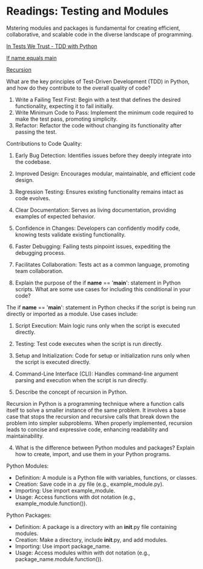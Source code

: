 
# Readings: Testing and Modules

Mstering modules and packages is fundamental for creating efficient, collaborative, and scalable code in the diverse landscape of programming.

[In Tests We Trust - TDD with Python](https://code.likeagirl.io/in-tests-we-trust-tdd-with-python-af69f47e6932)

[If name equals main](https://www.geeksforgeeks.org/what-does-the-if-__name__-__main__-do/)

[Recursion](https://www.geeksforgeeks.org/recursion/)


What are the key principles of Test-Driven Development (TDD) in Python, and how do they contribute to the overall quality of code?

1. Write a Failing Test First:
Begin with a test that defines the desired functionality, expecting it to fail initially.
2. Write Minimum Code to Pass:
Implement the minimum code required to make the test pass, promoting simplicity.
3. Refactor:
Refactor the code without changing its functionality after passing the test.

Contributions to Code Quality:

1. Early Bug Detection:
Identifies issues before they deeply integrate into the codebase.
2. Improved Design:
Encourages modular, maintainable, and efficient code design.
3. Regression Testing:
Ensures existing functionality remains intact as code evolves.
4. Clear Documentation:
Serves as living documentation, providing examples of expected behavior.
5. Confidence in Changes:
Developers can confidently modify code, knowing tests validate existing functionality.
6. Faster Debugging:
Failing tests pinpoint issues, expediting the debugging process.
7. Facilitates Collaboration:
Tests act as a common language, promoting team collaboration.

2. Explain the purpose of the if __name__ == '__main__': statement in Python scripts. What are some use cases for including this conditional in your code?

The if __name__ == '__main__': statement in Python checks if the script is being run directly or imported as a module. Use cases include:

1. Script Execution:
Main logic runs only when the script is executed directly.
2. Testing:
Test code executes when the script is run directly.
3. Setup and Initialization:
Code for setup or initialization runs only when the script is executed directly.
4. Command-Line Interface (CLI):
Handles command-line argument parsing and execution when the script is run directly.

3. Describe the concept of recursion in Python.

Recursion in Python is a programming technique where a function calls itself to solve a smaller instance of the same problem. It involves a base case that stops the recursion and recursive calls that break down the problem into simpler subproblems. When properly implemented, recursion leads to concise and expressive code, enhancing readability and maintainability.

4. What is the difference between Python modules and packages? Explain how to create, import, and use them in your Python programs.

Python Modules:

* Definition: A module is a Python file with variables, functions, or classes.
* Creation: Save code in a .py file (e.g., example_module.py).
* Importing: Use import example_module.
* Usage: Access functions with dot notation (e.g., example_module.function()).

Python Packages:

* Definition: A package is a directory with an __init__.py file containing modules.
* Creation: Make a directory, include __init__.py, and add modules.
* Importing: Use import package_name.
* Usage: Access modules within with dot notation (e.g., package_name.module.function()).